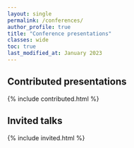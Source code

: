 ```yaml
---
layout: single
permalink: /conferences/
author_profile: true
title: "Conference presentations"
classes: wide
toc: true
last_modified_at: January 2023
---
```


## Contributed presentations

{% include contributed.html %}

## Invited talks

{% include invited.html %}

